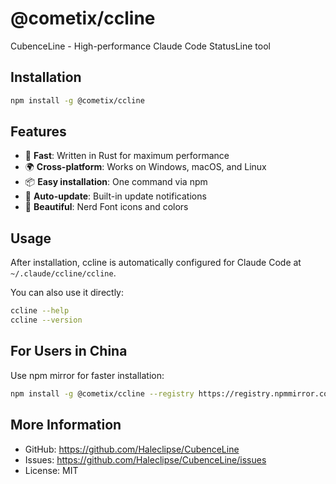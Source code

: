 # @cometix/ccline

CubenceLine - High-performance Claude Code StatusLine tool

## Installation

```bash
npm install -g @cometix/ccline
```

## Features

- 🚀 **Fast**: Written in Rust for maximum performance
- 🌍 **Cross-platform**: Works on Windows, macOS, and Linux
- 📦 **Easy installation**: One command via npm
- 🔄 **Auto-update**: Built-in update notifications
- 🎨 **Beautiful**: Nerd Font icons and colors

## Usage

After installation, ccline is automatically configured for Claude Code at `~/.claude/ccline/ccline`.

You can also use it directly:

```bash
ccline --help
ccline --version
```

## For Users in China

Use npm mirror for faster installation:

```bash
npm install -g @cometix/ccline --registry https://registry.npmmirror.com
```

## More Information

- GitHub: https://github.com/Haleclipse/CubenceLine
- Issues: https://github.com/Haleclipse/CubenceLine/issues
- License: MIT